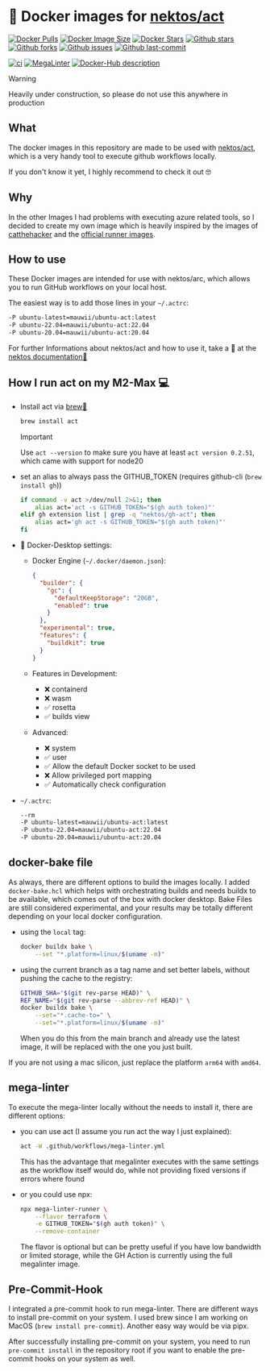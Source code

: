 # 🐳 Docker images for [nektos/act](https://github.com/nektos/act)

[![Docker Pulls](https://badgen.net/docker/pulls/mauwii/ubuntu-act?icon=docker&label=pulls)][dockerHub]
[![Docker Image Size](https://badgen.net/docker/size/mauwii/ubuntu-act?icon=docker&label=image%20size)][dockerHub]
[![Docker Stars](https://badgen.net/docker/stars/mauwii/ubuntu-act?icon=docker&label=stars)][dockerHub]
[![Github stars](https://badgen.net/github/stars/mauwii/act-docker-images?icon=github&label=stars)][githubRepo]
[![Github forks](https://badgen.net/github/forks/mauwii/act-docker-images?icon=github&label=forks)][githubFork]
[![Github issues](https://badgen.net/github/issues/mauwii/act-docker-images/?icon=github&label=issues)][githubIssues]
[![Github last-commit](https://badgen.net/github/last-commit/mauwii/act-docker-images/?color=blue&icon=github&label=last-commit)][githubCommits]

[![ci](https://github.com/mauwii/act-docker-images/actions/workflows/ci.yml/badge.svg?branch=main&event=push)][workflowCi]
[![MegaLinter](https://github.com/mauwii/act-docker-images/workflows/MegaLinter/badge.svg?branch=main&event=push)][workflowMegaLinter]
[![Docker-Hub description](https://github.com/mauwii/act-docker-images/actions/workflows/dockerhub-description.yml/badge.svg?branch=main)][workflowDhDesc]

> [!WARNING]  
> Heavily under construction, so please do not use this anywhere in production

## What

The docker images in this repository are made to be used with [nektos/act][nektosActRepo], which is
a very handy tool to execute github workflows locally.

If you don't know it yet, I highly recommend to check it out 🤓

## Why

In the other Images I had problems with executing azure related tools, so I decided to create my own
image which is heavily inspired by the images of [catthehacker][catthehackerImages] and the
[official runner images][actionsRunnerImages].

## How to use

These Docker images are intended for use with nektos/arc, which allows you to run GitHub workflows
on your local host.

The easiest way is to add those lines in your `~/.actrc`:

```bash
-P ubuntu-latest=mauwii/ubuntu-act:latest
-P ubuntu-22.04=mauwii/ubuntu-act:22.04
-P ubuntu-20.04=mauwii/ubuntu-act:20.04
```

For further Informations about nektos/act and how to use it, take a 👀 at the [nektos
documentation📖][nektosDocs]

## How I run act on my M2-Max 💻

- Install act via [brew🍺](https://brew.sh)

  ```bash
  brew install act
  ```

  > [!IMPORTANT]  
  > Use `act --version` to make sure you have at least `act version 0.2.51`, which came with support
  > for node20

- set an alias to always pass the GITHUB_TOKEN (requires github-cli (`brew install gh`))

  ```bash
  if command -v act >/dev/null 2>&1; then
      alias act='act -s GITHUB_TOKEN="$(gh auth token)"'
  elif gh extension list | grep -q "nektos/gh-act"; then
      alias act='gh act -s GITHUB_TOKEN="$(gh auth token)"'
  fi
  ```

- 🐳 Docker-Desktop settings:

  - Docker Engine (`~/.docker/daemon.json`):

    ```json
    {
      "builder": {
        "gc": {
          "defaultKeepStorage": "20GB",
          "enabled": true
        }
      },
      "experimental": true,
      "features": {
        "buildkit": true
      }
    }
    ```

  - Features in Development:

    - ❌ containerd
    - ❌ wasm
    - ✅ rosetta
    - ✅ builds view

  - Advanced:
    - ❌ system
    - ✅ user
    - ✅ Allow the default Docker socket to be used
    - ❌ Allow privileged port mapping
    - ✅ Automatically check configuration

- `~/.actrc`:

  ```bash
  --rm
  -P ubuntu-latest=mauwii/ubuntu-act:latest
  -P ubuntu-22.04=mauwii/ubuntu-act:22.04
  -P ubuntu-20.04=mauwii/ubuntu-act:20.04
  ```

## docker-bake file

As always, there are different options to build the images locally. I added `docker-bake.hcl` which
helps with orchestrating builds and needs buildx to be available, which comes out of the box with
docker desktop. Bake Files are still considered experimental, and your results may be totally
different depending on your local docker configuration.

- using the `local` tag:

  ```bash
  docker buildx bake \
      --set "*.platform=linux/$(uname -m)"
  ```

- using the current branch as a tag name and set better labels, without pushing the cache to the
  registry:

  ```bash
  GITHUB_SHA="$(git rev-parse HEAD)" \
  REF_NAME="$(git rev-parse --abbrev-ref HEAD)" \
  docker buildx bake \
      --set="*.cache-to=" \
      --set="*.platform=linux/$(uname -m)"
  ```

  When you do this from the main branch and already use the latest image, it will be replaced with
  the one you just built.

If you are not using a mac silicon, just replace the platform `arm64` with `amd64`.

## mega-linter

To execute the mega-linter locally without the needs to install it, there are different options:

- you can use act (I assume you run act the way I just explained):

  ```bash
  act -W .github/workflows/mega-linter.yml
  ```

  This has the advantage that megalinter executes with the same settings as the workflow itself
  would do, while not providing fixed versions if errors where found

- or you could use npx:

  ```bash
  npx mega-linter-runner \
      --flavor terraform \
      -e GITHUB_TOKEN="$(gh auth token)" \
      --remove-container
  ```

  The flavor is optional but can be pretty useful if you have low bandwidth or limited storage,
  while the GH Action is currently using the full megalinter image.

## Pre-Commit-Hook

I integrated a pre-commit hook to run mega-linter. There are different ways to install pre-commit on
your system. I used brew since I am working on MacOS (`brew install pre-commit`). Another easy way
would be via pipx.

After successfully installing pre-commit on your system, you need to run `pre-commit install` in the
repository root if you want to enable the pre-commit hooks on your system as well.

[dockerHub]: https://hub.docker.com/r/mauwii/ubuntu-act/ "DockerHub container repository"
[githubRepo]: https://github.com/mauwii/act-docker-images/ "GitHub repository"
[githubFork]: https://github.com/mauwii/act-docker-images/fork/ "GitHub repository - forks"
[githubIssues]: https://github.com/mauwii/act-docker-images/issues/ "GitHub repository - issues"
[githubCommits]: https://github.com/mauwii/act-docker-images/commits/ "GitHub repository - commits"
[workflowCi]:
  https://github.com/mauwii/act-docker-images/actions/workflows/ci.yml
  "GitHub workflow - ci"
[workflowDhDesc]:
  https://github.com/mauwii/act-docker-images/actions/workflows/dockerhub-description.yml
  "DockerHub Description Workflow"
[workflowMegaLinter]:
  https://github.com/mauwii/act-docker-images/actions?query=workflow%3AMegaLinter+branch%3Amain
  "MegaLinter Workflow"
[nektosActRepo]: https://github.com/nektos/act "nektos/act git repository"
[nektosDocs]: https://nektosact.com/beginner/index.html "nektos/act docs"
[catthehackerImages]:
  https://github.com/catthehacker/docker_images
  "catthehacker/docker_images repo"
[actionsRunnerImages]: https://github.com/actions/runner-images "official GitHub Runner images"
